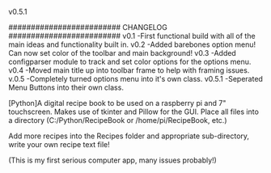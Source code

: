 v0.5.1

######################### CHANGELOG #########################
v0.1
-First functional build with all of the main ideas and functionality built in.
v0.2
-Added barebones option menu! Can now set color of the toolbar and main background!
v0.3
-Added configparser module to track and set color options for the options menu.
v0.4
-Moved main title up into toolbar frame to help with framing issues.
v.0.5
-Completely turned options menu into it's own class.
v0.5.1
-Seperated Menu Buttons into their own class.


[Python]A digital recipe book to be used on a raspberry pi and 7" touchscreen. Makes use of tkinter and Pillow for the GUI.
Place all files into a directory (C:/Python/RecipeBook or /home/pi/RecipeBook, etc.)

Add more recipes into the Recipes folder and appropriate sub-directory, write your own recipe text file!

(This is my first serious computer app, many issues probably!)
